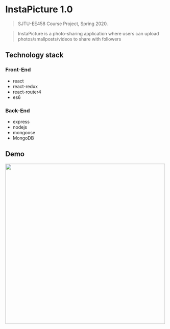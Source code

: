 # InstaPicture 1.0

> SJTU-EE458 Course Project, Spring 2020.

> InstaPicture is a photo-sharing application where users can upload photos/smallposts/videos to share with followers



## Technology stack

### Front-End

- react
- react-redux
- react-router4
- es6

### Back-End

- express
- nodejs
- mongoose
- MongoDB



## Demo

<img style="height:500px;" src="http://kylinhub.oss-cn-shanghai.aliyuncs.com/2020-05-09-181327.png">

